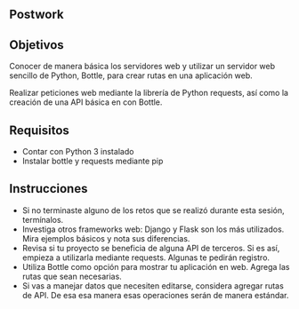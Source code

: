 ## Postwork

## Objetivos

Conocer de manera básica los servidores web y utilizar un servidor web sencillo de Python, Bottle, para crear rutas en una aplicación web.

Realizar peticiones web mediante la librería de Python requests, así como la creación de una API básica en con Bottle.

## Requisitos
* Contar con Python 3 instalado
* Instalar bottle y requests mediante pip

## Instrucciones

* Si no terminaste alguno de los retos que se realizó durante esta sesión, termínalos.
* Investiga otros frameworks web: Django y Flask son los más utilizados. Mira ejemplos básicos y nota sus diferencias.
* Revisa si tu proyecto se beneficia de alguna API de terceros. Si es así, empieza a utilizarla mediante requests. Algunas te pedirán registro.
* Utiliza Bottle como opción para mostrar tu aplicación en web. Agrega las rutas que sean necesarias.
* Si vas a manejar datos que necesiten editarse, considera agregar rutas de API. De esa esa manera esas operaciones serán de manera estándar.
